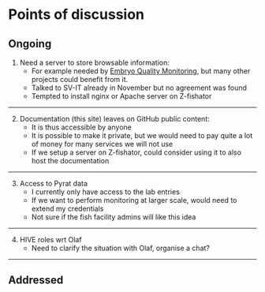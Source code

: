 # Points of discussion

## Ongoing

1. Need a server to store browsable information:
    * For example needed by [Embryo Quality Monitoring](EQM_project), but many other projects could benefit from it.
    * Talked to SV-IT already in November but no agreement was found
    * Tempted to install nginx or Apache server on Z-fishator

--------

2. Documentation (this site) leaves on GitHub public content:
    * It is thus accessible by anyone
    * It is possible to make it private, but we would need to pay quite a lot of money for many services we will not use
    * If we setup a server on Z-fishator, could consider using it to also host the documentation

--------

3. Access to Pyrat data
    * I currently only have access to the lab entries
    * If we want to perform monitoring at larger scale, would need to extend my credentials
    * Not sure if the fish facility admins will like this idea

--------

4. HIVE roles wrt Olaf
    * Need to clarify the situation with Olaf, organise a chat?

--------

## Addressed
